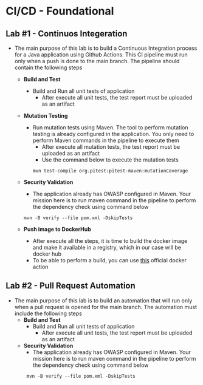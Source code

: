 # CI/CD - Foundational

## Lab #1 - Continuos Integeration

- The main purpose of this lab is to build a Continuous Integration process for a Java application using Github Actions. This CI pipeline must run only when a push is done to the main branch. The pipeline should contain the following steps
  - **Build and Test**
    - Build and Run all unit tests of application
      - After execute all unit tests, the test report must be uploaded as an artifact
  - **Mutation Testing**
    - Run mutation tests using Maven. The tool to perform mutation testing is already configured in the application. You only need to perform Maven commands in the pipeline to execute them
      - After execute all mutation tests, the test report must be uploaded as an artifact
      - Use the command below to execute the mutation tests
      ```text
      mvn test-compile org.pitest:pitest-maven:mutationCoverage
      ```
      
  - **Security Validation**
    - The application already has OWASP configured in Maven. Your mission here is to run maven command in the pipeline to perform the dependency check using command below
    ```text
    mvn -B verify --file pom.xml -DskipTests
    ```
  - **Push image to DockerHub**
    - After execute all the steps, it is time to build the docker image and make it available in a registry, which in our case will be docker hub
    - To be able to perform a build, you can use <a href="https://github.com/docker/build-push-action">this</a> official docker action

## Lab #2 - Pull Request Automation

- The main purpose of this lab is to build an automation that will run only when a pull request is opened for the main branch. The automation must include the following steps
  - **Build and Test**
    - Build and Run all unit tests of application
      - After execute all unit tests, the test report must be uploaded as an artifact
  - **Security Validation**
    - The application already has OWASP configured in Maven. Your mission here is to run maven command in the pipeline to perform the dependency check using command below
    ```text
     mvn -B verify --file pom.xml -DskipTests
    ```
  
